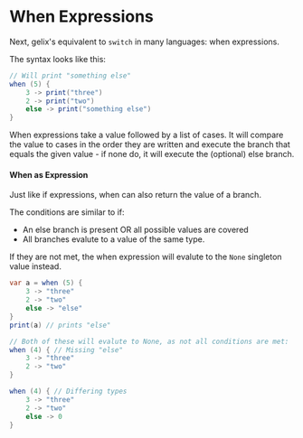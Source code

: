 # When Expressions

Next, gelix's equivalent to `switch` in many languages: when expressions. 

The syntax looks like this:

```java
// Will print "something else"
when (5) {
    3 -> print("three")
    2 -> print("two")
    else -> print("something else")
}
```

When expressions take a value followed by a list of cases. It will
compare the value to cases in the order they are written and execute the branch
that equals the given value - if none do, it will execute the (optional) else branch.

#### When as Expression

Just like if expressions, when can also return the value of a branch.

The conditions are similar to if:
- An else branch is present OR all possible values are covered
- All branches evalute to a value of the same type.

If they are not met, the when expression will evalute to the `None` singleton value instead.

```java
var a = when (5) {
    3 -> "three"
    2 -> "two"
    else -> "else"
}
print(a) // prints "else"

// Both of these will evalute to None, as not all conditions are met:
when (4) { // Missing "else"
    3 -> "three"
    2 -> "two"
}       

when (4) { // Differing types
    3 -> "three"
    2 -> "two"
    else -> 0
}
```